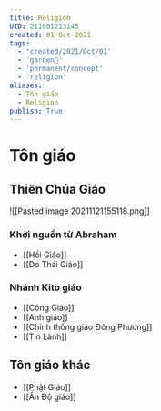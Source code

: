 ```yaml
---
title: Religion
UID: 211001213145
created: 01-Oct-2021
tags:
  - 'created/2021/Oct/01'
  - 'garden🏡'
  - 'permanent/concept'
  - 'religion'
aliases:
  - Tôn giáo
  - Religion
publish: True
---
```

# Tôn giáo

## Thiên Chúa Giáo

![[Pasted image 20211121155118.png]]

### Khởi nguồn từ Abraham
- [[Hồi Giáo]]
- [[Do Thái Giáo]]

### Nhánh Kito giáo
- [[Công Giáo]]
- [[Anh giáo]]
- [[Chính thống giáo Đông Phương]]
- [[Tin Lành]]



## Tôn giáo khác
- [[Phật Giáo]]
- [[Ấn Độ giáo]]

